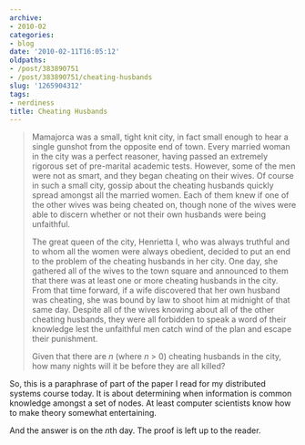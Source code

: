 ```yaml
---
archive:
- 2010-02
categories:
- blog
date: '2010-02-11T16:05:12'
oldpaths:
- /post/383890751
- /post/383890751/cheating-husbands
slug: '1265904312'
tags:
- nerdiness
title: Cheating Husbands
---
```


> Mamajorca was a small, tight knit city, in fact small enough to hear
> a single gunshot from the opposite end of town.  Every married woman in
> the city was a perfect reasoner, having passed an extremely rigorous set
> of pre-marital academic tests.  However, some of the men were not as
> smart, and they began cheating on their wives.  Of course in such a small
> city, gossip about the cheating husbands quickly spread amongst all the
> married women.  Each of them knew if one of the other wives was being
> cheated on, though none of the wives were able to discern whether or not
> their own husbands were being unfaithful.
> 
> The great queen of the city, Henrietta I, who was always truthful and to
> whom all the women were always obedient, decided to put an end to the
> problem of the cheating husbands in her city.  One day, she gathered all
> of the wives to the town square and announced to them that there was at
> least one or more cheating husbands in the city.  From that time forward,
> if a wife discovered that her own husband was cheating, she was bound by
> law to shoot him at midnight of that same day.  Despite all of the wives
> knowing about all of the other cheating husbands, they were all forbidden
> to speak a word of their knowledge lest the unfaithful men catch wind of
> the plan and escape their punishment.
> 
> Given that there are *n* (where *n* > 0) cheating husbands in the city,
> how many nights will it be before they are all killed?

So, this is a paraphrase of part of the paper I read for my distributed
systems course today.  It is about determining when information is common
knowledge amongst a set of nodes.  At least computer scientists know how
to make theory somewhat entertaining.

And the answer is on the *n*th day.  The proof is left up to the reader.
